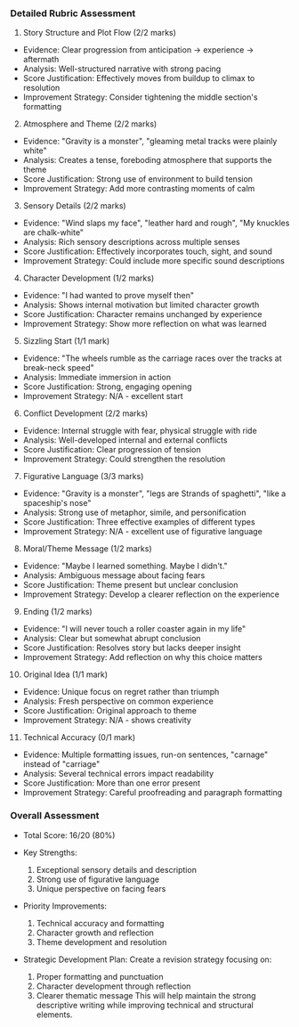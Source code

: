 ### Detailed Rubric Assessment

1. Story Structure and Plot Flow (2/2 marks)

- Evidence: Clear progression from anticipation → experience → aftermath
- Analysis: Well-structured narrative with strong pacing
- Score Justification: Effectively moves from buildup to climax to resolution
- Improvement Strategy: Consider tightening the middle section's formatting

2. Atmosphere and Theme (2/2 marks)

- Evidence: "Gravity is a monster", "gleaming metal tracks were plainly white"
- Analysis: Creates a tense, foreboding atmosphere that supports the theme
- Score Justification: Strong use of environment to build tension
- Improvement Strategy: Add more contrasting moments of calm

3. Sensory Details (2/2 marks)

- Evidence: "Wind slaps my face", "leather hard and rough", "My knuckles are chalk-white"
- Analysis: Rich sensory descriptions across multiple senses
- Score Justification: Effectively incorporates touch, sight, and sound
- Improvement Strategy: Could include more specific sound descriptions

4. Character Development (1/2 marks)

- Evidence: "I had wanted to prove myself then"
- Analysis: Shows internal motivation but limited character growth
- Score Justification: Character remains unchanged by experience
- Improvement Strategy: Show more reflection on what was learned

5. Sizzling Start (1/1 mark)

- Evidence: "The wheels rumble as the carriage races over the tracks at break-neck speed"
- Analysis: Immediate immersion in action
- Score Justification: Strong, engaging opening
- Improvement Strategy: N/A - excellent start

6. Conflict Development (2/2 marks)

- Evidence: Internal struggle with fear, physical struggle with ride
- Analysis: Well-developed internal and external conflicts
- Score Justification: Clear progression of tension
- Improvement Strategy: Could strengthen the resolution

7. Figurative Language (3/3 marks)

- Evidence: "Gravity is a monster", "legs are Strands of spaghetti", "like a spaceship's nose"
- Analysis: Strong use of metaphor, simile, and personification
- Score Justification: Three effective examples of different types
- Improvement Strategy: N/A - excellent use of figurative language

8. Moral/Theme Message (1/2 marks)

- Evidence: "Maybe I learned something. Maybe I didn't."
- Analysis: Ambiguous message about facing fears
- Score Justification: Theme present but unclear conclusion
- Improvement Strategy: Develop a clearer reflection on the experience

9. Ending (1/2 marks)

- Evidence: "I will never touch a roller coaster again in my life"
- Analysis: Clear but somewhat abrupt conclusion
- Score Justification: Resolves story but lacks deeper insight
- Improvement Strategy: Add reflection on why this choice matters

10. Original Idea (1/1 mark)

- Evidence: Unique focus on regret rather than triumph
- Analysis: Fresh perspective on common experience
- Score Justification: Original approach to theme
- Improvement Strategy: N/A - shows creativity

11. Technical Accuracy (0/1 mark)

- Evidence: Multiple formatting issues, run-on sentences, "carnage" instead of "carriage"
- Analysis: Several technical errors impact readability
- Score Justification: More than one error present
- Improvement Strategy: Careful proofreading and paragraph formatting

### Overall Assessment

- Total Score: 16/20 (80%)
- Key Strengths:

  1. Exceptional sensory details and description
  2. Strong use of figurative language
  3. Unique perspective on facing fears

- Priority Improvements:

  1. Technical accuracy and formatting
  2. Character growth and reflection
  3. Theme development and resolution

- Strategic Development Plan:
  Create a revision strategy focusing on:
  1. Proper formatting and punctuation
  2. Character development through reflection
  3. Clearer thematic message
     This will help maintain the strong descriptive writing while improving technical and structural elements.
